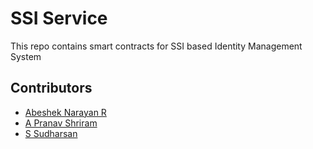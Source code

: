 # SSI Service

This repo contains smart contracts for SSI based Identity Management System

## Contributors
- [Abeshek Narayan R](https://github.com/abesheknarayan)
- [A Pranav Shriram](https://github.com/PranavShriram)
- [S Sudharsan](https://github.com/sudharsansrikanthan)


